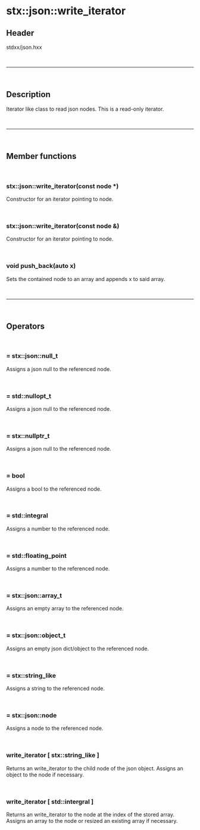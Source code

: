 # stx::json::write_iterator

## Header
stdxx/json.hxx

<br>

---

<br>

## Description
Iterator like class to read json nodes. This is a read-only iterator.

<br>

---

<br>

## Member functions

<br>

### stx::json::write_iterator(const node *)

Constructor for an iterator pointing to node.

<br>

### stx::json::write_iterator(const node &)

Constructor for an iterator pointing to node.

<br>

### void push_back(auto x)

Sets the contained node to an array and appends x to said array. 

<br>

---

<br>

## Operators

<br>

### = stx::json::null_t

Assigns a json null to the referenced node.


<br>

### = std::nullopt_t

Assigns a json null to the referenced node.

<br>

### = stx::nullptr_t

Assigns a json null to the referenced node.

<br>

### = bool

Assigns a bool to the referenced node.

<br>

### = std::integral

Assigns a number to the referenced node.

<br>

### = std::floating_point

Assigns a number to the referenced node.

<br>

### = stx::json::array_t

Assigns an empty array to the referenced node.

<br>

### = stx::json::object_t

Assigns an empty json dict/object to the referenced node.

<br>

### = stx::string_like

Assigns a string to the referenced node.

<br>

### = stx::json::node

Assigns a node to the referenced node.

<br>

### write_iterator [ stx::string_like ]

Returns an write_iterator to the child node of the json object. 
Assigns an object to the node if necessary.

<br>

### write_iterator [ std::intergral ]

Returns an write_iterator to the node at the index of the stored array.
Assigns an array to the node or resized an existing array if necessary.